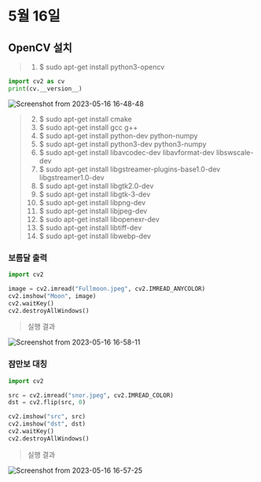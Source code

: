 # 5월 16일
## OpenCV 설치

> 1. $ sudo apt-get install python3-opencv
```python
import cv2 as cv
print(cv.__version__)
```
![Screenshot from 2023-05-16 16-48-48](https://github.com/ajhwan/OpenCV_study/assets/129160008/1ac4f380-f011-456c-b1ee-1a102323fecf)

> 2. $ sudo apt-get install cmake
> 3. $ sudo apt-get install gcc g++
> 4. $ sudo apt-get install python-dev python-numpy
> 5. $ sudo apt-get install python3-dev python3-numpy
> 6. $ sudo apt-get install libavcodec-dev libavformat-dev libswscale-dev
> 7. $ sudo apt-get install libgstreamer-plugins-base1.0-dev libgstreamer1.0-dev
> 8. $ sudo apt-get install libgtk2.0-dev
> 9. $ sudo apt-get install libgtk-3-dev
> 10. $ sudo apt-get install libpng-dev
> 11. $ sudo apt-get install libjpeg-dev
> 12. $ sudo apt-get install libopenexr-dev
> 13. $ sudo apt-get install libtiff-dev
> 14. $ sudo apt-get install libwebp-dev

### 보름달 출력

```python
import cv2

image = cv2.imread("Fullmoon.jpeg", cv2.IMREAD_ANYCOLOR)
cv2.imshow("Moon", image)
cv2.waitKey()
cv2.destroyAllWindows()
```
> 실행 결과

![Screenshot from 2023-05-16 16-58-11](https://github.com/ajhwan/OpenCV_study/assets/129160008/5795925c-a314-4129-9db0-17980b0eb979)

### 잠만보 대칭

```python
import cv2

src = cv2.imread("snor.jpeg", cv2.IMREAD_COLOR)
dst = cv2.flip(src, 0)

cv2.imshow("src", src)
cv2.imshow("dst", dst)
cv2.waitKey()
cv2.destroyAllWindows()
```
> 실행 결과

![Screenshot from 2023-05-16 16-57-25](https://github.com/ajhwan/OpenCV_study/assets/129160008/e8f1f4c2-4a10-4b4c-a6d7-6e8f2b9cbfb9)



